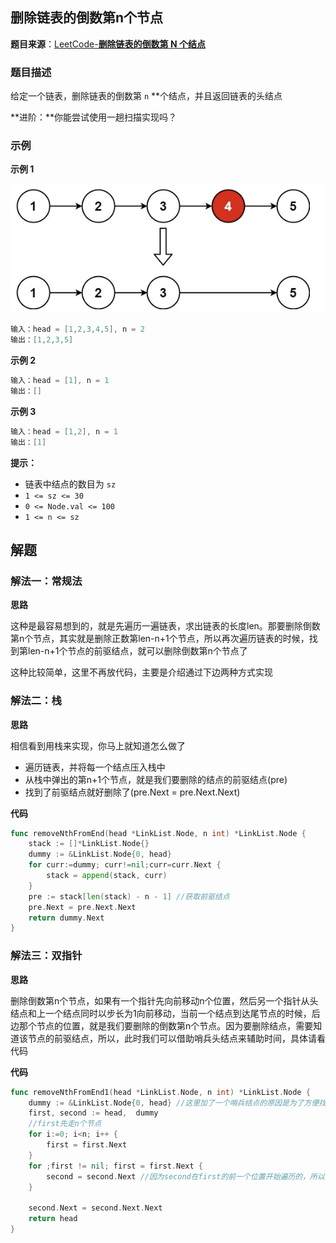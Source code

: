 
## 删除链表的倒数第n个节点

**题目来源**：[LeetCode-**删除链表的倒数第 N 个结点**](https://leetcode-cn.com/problems/remove-nth-node-from-end-of-list/)

### 题目描述

给定一个链表，删除链表的倒数第 `n` **个结点，并且返回链表的头结点

**进阶：**你能尝试使用一趟扫描实现吗？

### 示例

**示例 1**

![image](https://github.com/Rain-Life/algorithm-go/blob/master/photos/HighFrequency/19/19-1.png)

```go
输入：head = [1,2,3,4,5], n = 2
输出：[1,2,3,5]
```

**示例 2**

```go
输入：head = [1], n = 1
输出：[]
```

**示例 3**

```go
输入：head = [1,2], n = 1
输出：[1]
```

**提示：**

- 链表中结点的数目为 `sz`
- `1 <= sz <= 30`
- `0 <= Node.val <= 100`
- `1 <= n <= sz`

## 解题

### 解法一：常规法

**思路**

这种是最容易想到的，就是先遍历一遍链表，求出链表的长度len。那要删除倒数第n个节点，其实就是删除正数第len-n+1个节点，所以再次遍历链表的时候，找到第len-n+1个节点的前驱结点，就可以删除倒数第n个节点了

这种比较简单，这里不再放代码，主要是介绍通过下边两种方式实现

### 解法二：栈

**思路**

相信看到用栈来实现，你马上就知道怎么做了

- 遍历链表，并将每一个结点压入栈中
- 从栈中弹出的第n+1个节点，就是我们要删除的结点的前驱结点(pre)
- 找到了前驱结点就好删除了(pre.Next = pre.Next.Next)

**代码**

```go
func removeNthFromEnd(head *LinkList.Node, n int) *LinkList.Node {
	stack := []*LinkList.Node{}
	dummy := &LinkList.Node{0, head}
	for curr:=dummy; curr!=nil;curr=curr.Next {
		stack = append(stack, curr)
	}
	pre := stack[len(stack) - n - 1] //获取前驱结点
	pre.Next = pre.Next.Next
	return dummy.Next
}
```

### 解法三：双指针

**思路**

删除倒数第n个节点，如果有一个指针先向前移动n个位置，然后另一个指针从头结点和上一个结点同时以步长为1向前移动，当前一个结点到达尾节点的时候，后边那个节点的位置，就是我们要删除的倒数第n个节点。因为要删除结点，需要知道该节点的前驱结点，所以，此时我们可以借助哨兵头结点来辅助时间，具体请看代码

**代码**

```go
func removeNthFromEnd1(head *LinkList.Node, n int) *LinkList.Node {
	dummy := &LinkList.Node{0, head} //这里加了一个哨兵结点的原因是为了方便找到待删除结点的前驱结点（链表的问题应该经常想到哨兵结点，或者叫虚拟头结点）
	first, second := head,  dummy
	//first先走n个节点
	for i:=0; i<n; i++ {
		first = first.Next
	}
	for ;first != nil; first = first.Next {
		second = second.Next //因为second在first的前一个位置开始遍历的，所以当first到尾部的时候，second就在倒数第n个节点的前一个位置
	}

	second.Next = second.Next.Next
	return head
}
```